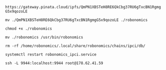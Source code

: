 `https://gateway.pinata.cloud/ipfs/QmPN1XBSTeH8RE6QkCbg37RU6gTxcBN1RgmgG5x9qozoLE`

`mv ./QmPN1XBSTeH8RE6QkCbg37RU6gTxcBN1RgmgG5x9qozoLE ./robonomics`

`chmod +x ./robonomics`

`mv ./robonomics /usr/bin/robonomics`

`rm -rf /home/robonomics/.local/share/robonomics/chains/ipci/db/`

`systemctl restart robonomics_ipci.service`

`ssh -L 9944:localhost:9944 root@178.62.41.59`
